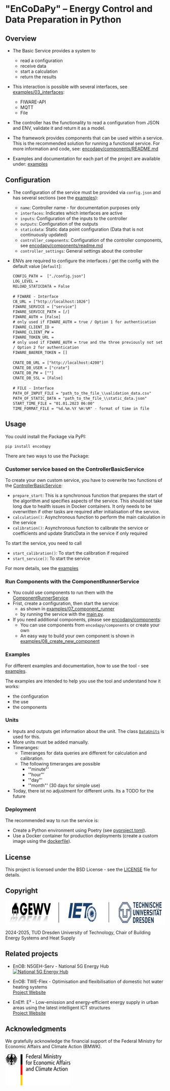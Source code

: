 # "EnCoDaPy" – Energy Control and Data Preparation in Python

## Overview

- The Basic Service provides a system to
  - read a configuration
  - receive data
  - start a calculation
  - return the results
- This interaction is possible with several interfaces, see [examples/03_interfaces](./examples/03_interfaces/):
  - FIWARE-API
  - MQTT
  - File
- The controller has the functionality to read a configuration from JSON and ENV, validate it and return it as a model.
- The framework provides components that can be used within a service. This is the recommended solution for running a functional service.
  For more information and code, see: [encodapy/components/README.md](./encodapy/components/README.md)

- Examples and documentation for each part of the project are available under: [examples](./examples/)

## Configuration

- The configuration of the service must be provided via `config.json` and has several sections (see the [examples](#examples)):
  - `name`: Controller name - for documentation purposes only
  - `interfaces`: Indicates which interfaces are active
  - `inputs`: Configuration of the inputs to the controller
  - `outputs`: Configuration of the outputs
  - `staticdata`: Static data point configuration (Data that is not continuously updated)
  - `controller_components`: Configuration of the controller components, see [encodapy/components/readme.md](./encodapy/components/readme.md)
  - `controller_settings`: General settings about the controller

- ENVs are required to configure the interfaces / get the config with the default value [`default`]:

    ```
    CONFIG_PATH =  ["./config.json"]
    LOG_LEVEL =
    RELOAD_STATICDATA = False

    # FIWARE - Interface
    CB_URL = ["http://localhost:1026"]
    FIWARE_SERVICE = ["service"]
    FIWARE_SERVICE_PATH = [/]
    FIWARE_AUTH = [False]
    # only used if FIWARE_AUTH = true / Option 1 for authentication
    FIWARE_CLIENT_ID = 
    FIWARE_CLIENT_PW = 
    FIWARE_TOKEN_URL = 
    # only used if FIWARE_AUTH = true and the three previously not set / Option 2 for authentication
    FIWARE_BAERER_TOKEN = []

    CRATE_DB_URL = ["http://localhost:4200"]
    CRATE_DB_USER = ["crate"]
    CRATE_DB_PW = [""]
    CRATE_DB_SSL = [False]

    # FILE - Interface
    PATH_OF_INPUT_FILE = "path_to_the_file_\\validation_data.csv"
    PATH_OF_STATIC_DATA = "path_to_the_file_\\static_data.json"
    START_TIME_FILE = "01.01.2023 06:00"
    TIME_FORMAT_FILE = "%d.%m.%Y %H:%M" - format of time in file
    ```

## Usage

You could install the Package via PyPI:

```
pip install encodapy
```

There are two ways to use the Package:

### Customer service based on the ControllerBasicService

To create your own custom service, you have to overwrite two functions of the [ControllerBasicService](./encodapy/service/basic_service.py):

- `prepare_start`: This is a synchronous function that prepares the start of the algorithm and specifies aspects of the service. This should not take long due to health issues in Docker containers. It only needs to be overwritten if other tasks are required after initialisation of the service.
- `calculation()`: Asynchronous function to perform the main calculation in the service
- `calibration()`: Asynchronous function to calibrate the service or coefficients and update StaticData in the service if only required

To start the service, you need to call

- `start_calibration()`: To start the calibration if required
- `start_service()`: To start the service

For more details, see the [examples](#examples)

### Run Components with the ComponentRunnerService

- You could use components to run them with the [ComponentRunnerService](./encodapy/service/component_runner_service.py)
- Frist, create a configuration, then start the service:
  - as shown in [examples/07_component_runner](./examples/07_component_runner/)
  - by running the service with the [main.py](./service_main/main.py).
- If you need additional components, please see [encodapy/components](./encodapy/components/):
  - You can use components from `encodapy/components` or create your own
  - An easy way to build your own component is shown in [examples/08_create_new_component](./examples/08_create_new_component/)

### Examples

For different examples and documentation, how to use the tool - see [examples](./examples/).

The examples are intended to help you use the tool and understand how it works:

- the configuration
- the use
- the components

### Units

- Inputs and outputs get information about the unit. The class [`DataUnits`](./controller_software/utils/units.py) is used for this.
- More units must be added manually.
- Timeranges:
  - Timeranges for data queries are different for calculation and calibration.
  - The following timeranges are possible
    - '"minute"'
    - '"hour"'
    - '"day"'
    - '"month"' (30 days for simple use)
- Today, there ist no adjustment for different units. Its a TODO for the future

### Deployment

The recommended way to run the service is:

- Create a Python environment using Poetry (see [pyproject.toml](./pyproject.toml)).
- Use a Docker container for production deployments (create a custom image using the [dockerfile](dockerfile)).

## License

This project is licensed under the BSD License - see the [LICENSE](LICENSE) file for details.

## Copyright

<a href="https://tu-dresden.de/ing/maschinenwesen/iet/gewv"> <img alt="EBC" src="https://raw.githubusercontent.com/N5GEH/.github/main/logos/Logo-Banner-TUD-IET-GEWV.jpg" height="75"> </a>

2024-2025, TUD Dresden University of Technology, Chair of Building Energy Systems and Heat Supply

## Related projects

- EnOB: N5GEH-Serv - National 5G Energy Hub <br>
<a href="https://n5geh.de/"> <img alt="National 5G Energy Hub"
src="https://avatars.githubusercontent.com/u/43948851?s=200&v=4" height="150"></a>

- EnOB: TWE-Flex - Optimisation and flexibilisation of domestic hot water heating systems <br>
<a href="https://n5geh.de/twe-flex/"> Project Website </a>

- EnEff: E³ - Low-emission and energy-efficient energy supply in urban areas using the latest intelligent ICT structures <br>
<a href="https://n5geh.de/e3/"> Project Website </a>

## Acknowledgments

We gratefully acknowledge the financial support of the Federal Ministry for Economic Affairs and Climate Action (BMWK).

<a href="https://www.bmwi.de/Navigation/EN/Home/home.html"> <img alt="BMWK"
src="https://raw.githubusercontent.com/RWTH-EBC/FiLiP/master/docs/logos/bmwi_logo_en.png" height="100"> </a>
